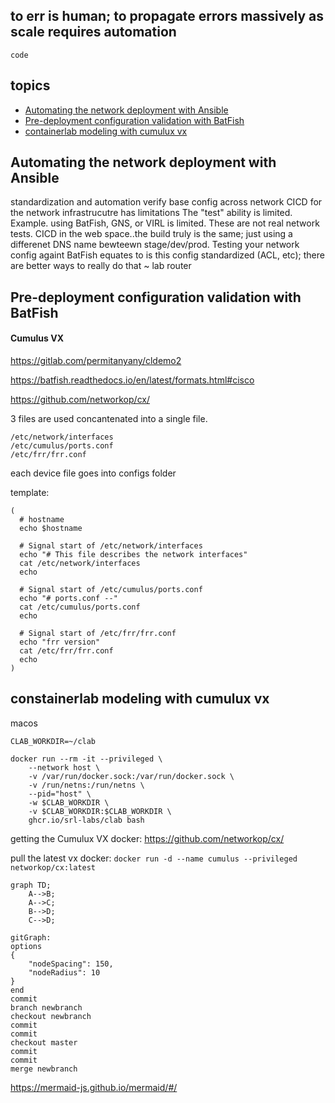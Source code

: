 ## to err is human; to propagate errors massively as scale requires automation

`code`

## topics
* [Automating the network deployment with Ansible](#automating-the-network-deployment-with-Ansible)
* [Pre-deployment configuration validation with BatFish](#pre-deployment-configuration-validation-with-BatFish)
* [containerlab modeling with cumulux vx](#containerlab-modeling-with-cumulus-vx)


## Automating the network deployment with Ansible
standardization and automation
verify base config across network
CICD for the network infrastrucutre has limitations
The "test" ability is limited.   Example. using BatFish, GNS, or VIRL is limited.
These are not real network tests.
CICD in the web space..the build truly is the same; just using a differenet DNS name bewteewn stage/dev/prod.
Testing your network config againt BatFish equates to is this config standardized (ACL, etc); there are better ways to really do that ~ lab router


## Pre-deployment configuration validation with BatFish
#### Cumulus VX
https://gitlab.com/permitanyany/cldemo2

https://batfish.readthedocs.io/en/latest/formats.html#cisco

https://github.com/networkop/cx/

3 files are used concantenated into a single file.
```
/etc/network/interfaces
/etc/cumulus/ports.conf
/etc/frr/frr.conf
```
each device file goes into configs folder

template:
```
(
  # hostname
  echo $hostname

  # Signal start of /etc/network/interfaces
  echo "# This file describes the network interfaces"
  cat /etc/network/interfaces
  echo 

  # Signal start of /etc/cumulus/ports.conf
  echo "# ports.conf --"
  cat /etc/cumulus/ports.conf
  echo 

  # Signal start of /etc/frr/frr.conf
  echo "frr version"
  cat /etc/frr/frr.conf
  echo
)
```



## constainerlab modeling with cumulux vx

macos

```
CLAB_WORKDIR=~/clab

docker run --rm -it --privileged \
    --network host \
    -v /var/run/docker.sock:/var/run/docker.sock \
    -v /run/netns:/run/netns \
    --pid="host" \
    -w $CLAB_WORKDIR \
    -v $CLAB_WORKDIR:$CLAB_WORKDIR \
    ghcr.io/srl-labs/clab bash
```
getting the Cumulux VX docker:
https://github.com/networkop/cx/

pull the latest vx docker:
`docker run -d --name cumulus --privileged networkop/cx:latest`




```mermaid
graph TD;
    A-->B;
    A-->C;
    B-->D;
    C-->D;
```

```mermaid
gitGraph:
options
{
    "nodeSpacing": 150,
    "nodeRadius": 10
}
end
commit
branch newbranch
checkout newbranch
commit
commit
checkout master
commit
commit
merge newbranch
```

https://mermaid-js.github.io/mermaid/#/

